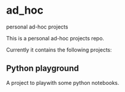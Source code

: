 # ad_hoc
personal ad-hoc projects

This is a personal ad-hoc projects repo. 

Currently it contains the following projects:

## Python playground 

A project to playwith some python notebooks. 
